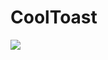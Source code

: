 # CoolToast

[![](https://jitpack.io/v/paulfranco/CoolToast.svg)](https://jitpack.io/#paulfranco/CoolToast)
